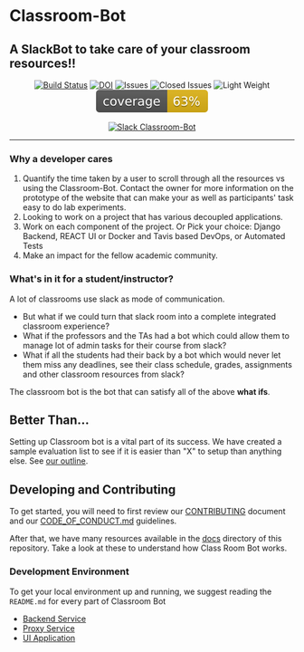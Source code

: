 
# Classroom-Bot

## A SlackBot to take care of your classroom resources!!

<center>

<a href="https://travis-ci.org/github/yash01234/Classroom-Bot"><img src="https://travis-ci.org/yash01234/Classroom-Bot.svg?branch=master" alt="Build Status"></a>
<a href="https://zenodo.org/badge/latestdoi/288084201"><img src="https://zenodo.org/badge/288084201.svg" alt="DOI"></a>
<img src="https://img.shields.io/github/issues-raw/yash01234/Classroom-Bot" alt="Issues">
<img src="https://img.shields.io/github/issues-closed-raw/yash01234/Classroom-Bot?style=plastic" alt="Closed Issues">
<img src="https://img.shields.io/github/repo-size/yash01234/Classroom-Bot" alt="Light Weight">
<img src="./backend-service/bot_server/coverage/coverage.svg" alt="Test Coverage" />

[![Slack Classroom-Bot](https://img.youtube.com/vi/aldS90l3hYY/0.jpg)](https://www.youtube.com/watch?v=aldS90l3hYY)
 

</center>
<hr>

### Why a developer cares

1. Quantify the time taken by a user to scroll through all the resources vs using the Classroom-Bot. Contact the owner for more information on the prototype of the website that can make your as well as participants' task easy to do lab experiments.
2. Looking to work on a project that has various decoupled applications.
3. Work on each component of the project. Or Pick your choice: Django Backend, REACT UI or Docker and Tavis based DevOps, or Automated Tests
4. Make an impact for the fellow academic community.

### What's in it for a student/instructor?

A lot of classrooms use slack as mode of communication. 

* But what if we could turn that slack room into a complete integrated classroom experience?
* What if the professors and the TAs had a bot which could allow them to manage lot of admin tasks for their course from slack?
* What if all the students had their back by a bot which would never let them miss any deadlines, see their class schedule, 
grades, assignments and other classroom resources from slack?

The classroom bot is the bot that can satisfy all of the above **what ifs**.

## Better Than...

Setting up Classroom bot is a vital part of its success. We have created a sample evaluation list to see if it is easier than "X" to setup than anything else. See [our outline](./docs/testing-the-idea.md).

## Developing and Contributing

To get started, you will need to first review our [CONTRIBUTING](./CONTRIBUTING.md) document and our [CODE_OF_CONDUCT.md](./CODE_OF_CONDUCT.md) guidelines.

After that, we have many resources available in the [docs](./docs) directory of this repository. Take a look at these to understand how Class Room Bot works.

### Development Environment

To get your local environment up and running, we suggest reading the `README.md` for every part of Classroom Bot

* [Backend Service](./backend-service/bot_server/README.md)
* [Proxy Service](./backend-service/bot_proxy_server/README.md)
* [UI Application](./ui/README.md)
